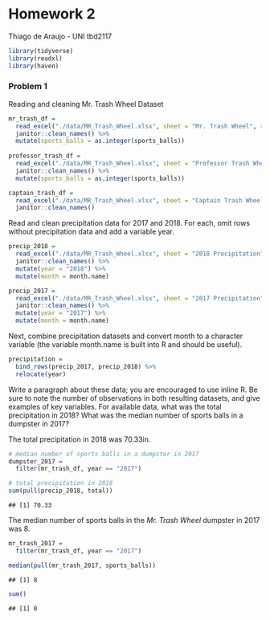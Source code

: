 Homework 2
================
Thiago de Araujo - UNI tbd2117

``` r
library(tidyverse)
library(readxl)
library(haven)
```

### Problem 1

Reading and cleaning Mr. Trash Wheel Dataset

``` r
mr_trash_df = 
  read_excel("./data/MR_Trash_Wheel.xlsx", sheet = "Mr. Trash Wheel", range = "A2:N408") %>% 
  janitor::clean_names() %>% 
  mutate(sports_balls = as.integer(sports_balls))
  
professor_trash_df = 
  read_excel("./data/MR_Trash_Wheel.xlsx", sheet = "Professor Trash Wheel", range = "A2:N80") %>% 
  janitor::clean_names() %>% 
  mutate(sports_balls = as.integer(sports_balls))

captain_trash_df = 
  read_excel("./data/MR_Trash_Wheel.xlsx", sheet = "Captain Trash Wheel", range = "A2:k20") %>% 
  janitor::clean_names()
```

Read and clean precipitation data for 2017 and 2018. For each, omit rows
without precipitation data and add a variable year.

``` r
precip_2018 = 
  read_excel("./data/MR_Trash_Wheel.xlsx", sheet = "2018 Precipitation", range = "A2:B14") %>% 
  janitor::clean_names() %>% 
  mutate(year = "2018") %>% 
  mutate(month = month.name)

precip_2017 = 
  read_excel("./data/MR_Trash_Wheel.xlsx", sheet = "2017 Precipitation", range = "A2:B14") %>% 
  janitor::clean_names() %>% 
  mutate(year = "2017") %>% 
  mutate(month = month.name)
```

Next, combine precipitation datasets and convert month to a character
variable (the variable month.name is built into R and should be useful).

``` r
precipitation =
  bind_rows(precip_2017, precip_2018) %>%
  relocate(year)
```

Write a paragraph about these data; you are encouraged to use inline R.
Be sure to note the number of observations in both resulting datasets,
and give examples of key variables. For available data, what was the
total precipitation in 2018? What was the median number of sports balls
in a dumpster in 2017?

The total precipitation in 2018 was 70.33in.

``` r
# median number of sports balls in a dumpster in 2017
dumpster_2017 =
  filter(mr_trash_df, year == "2017")

# total precipitation in 2018
sum(pull(precip_2018, total))
```

    ## [1] 70.33

The median number of sports balls in the *Mr. Trash Wheel* dumpster in
2017 was 8.

``` r
mr_trash_2017 = 
  filter(mr_trash_df, year == "2017")

median(pull(mr_trash_2017, sports_balls))
```

    ## [1] 8

``` r
sum()
```

    ## [1] 0
